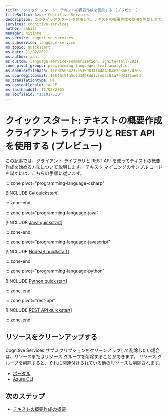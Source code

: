 ```yaml
---
title: 'クイック スタート: テキストの概要作成を使用する (プレビュー)'
titleSuffix: Azure Cognitive Services
description: このクイックスタートを使用して、テキストの概要作成の使用を開始します。
services: cognitive-services
author: aahill
manager: nitinme
ms.service: cognitive-services
ms.subservice: language-service
ms.topic: quickstart
ms.date: 11/02/2021
ms.author: aahi
ms.custom: language-service-summarization, ignite-fall-2021
zone_pivot_groups: programming-languages-text-analytics
ms.openlocfilehash: 11c8f5034237e5159834144d4184e2e3a637d265
ms.sourcegitcommit: 106f5c9fa5c6d3498dd1cfe63181a7ed4125ae6d
ms.translationtype: HT
ms.contentlocale: ja-JP
ms.lasthandoff: 11/02/2021
ms.locfileid: "131017530"
---
```

# <a name="quickstart-using-the-text-summarization-client-library-and-rest-api-preview"></a>クイック スタート: テキストの概要作成クライアント ライブラリと REST API を使用する (プレビュー)

この記事では、クライアント ライブラリと REST API を使ってテキストの概要作成を始める方法について説明します。 テキスト マイニングのサンプル コードを試すには、こちらの手順に従います。

::: zone pivot="programming-language-csharp"

[!INCLUDE [C# quickstart](includes/quickstarts/csharp-sdk.md)]

::: zone-end

::: zone pivot="programming-language-java"

[!INCLUDE [Java quickstart](includes/quickstarts/java-sdk.md)]

::: zone-end

::: zone pivot="programming-language-javascript"

[!INCLUDE [NodeJS quickstart](includes/quickstarts/nodejs-sdk.md)]

::: zone-end

::: zone pivot="programming-language-python"

[!INCLUDE [Python quickstart](includes/quickstarts/python-sdk.md)]

::: zone-end

::: zone pivot="rest-api"

[!INCLUDE [REST API quickstart](includes/quickstarts/rest-api.md)]

::: zone-end

## <a name="clean-up-resources"></a>リソースをクリーンアップする

Cognitive Services サブスクリプションをクリーンアップして削除したい場合は、リソースまたはリソース グループを削除することができます。 リソース グループを削除すると、それに関連付けられている他のリソースも削除されます。

* [ポータル](../../cognitive-services-apis-create-account.md#clean-up-resources)
* [Azure CLI](../../cognitive-services-apis-create-account-cli.md#clean-up-resources)

## <a name="next-steps"></a>次のステップ

* [テキストの概要作成の概要](overview.md)
